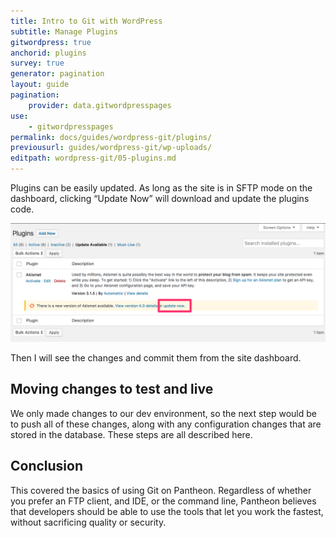```yaml
---
title: Intro to Git with WordPress
subtitle: Manage Plugins
gitwordpress: true
anchorid: plugins
survey: true
generator: pagination
layout: guide
pagination:
    provider: data.gitwordpresspages
use:
    - gitwordpresspages
permalink: docs/guides/wordpress-git/plugins/
previousurl: guides/wordpress-git/wp-uploads/
editpath: wordpress-git/05-plugins.md
---
```

Plugins can be easily updated. As long as the site is in SFTP mode on the dashboard, clicking “Update Now” will download and update the plugins code.

![Update Akismet Plugin from WordPress Dashboard](/source/docs/assets/images/guides/git-wordpress/update-plugin.png)

Then I will see the changes and commit them from the site dashboard.


## Moving changes to test and live
We only made changes to our dev environment, so the next step would be to push all of these changes, along with any configuration changes that are stored in the database. These steps are all described here.

## Conclusion
This covered the basics of using Git on Pantheon. Regardless of whether you prefer an FTP client, and IDE, or the command line, Pantheon believes that developers should be able to use the tools that let you work the fastest, without sacrificing quality or security.
